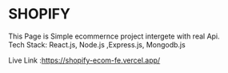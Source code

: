 # SHOPIFY

This Page is Simple ecommernce project intergete with real Api.<br/>
Tech Stack: React.js, Node.js ,Express.js, Mongodb.js

Live Link :https://shopify-ecom-fe.vercel.app/

